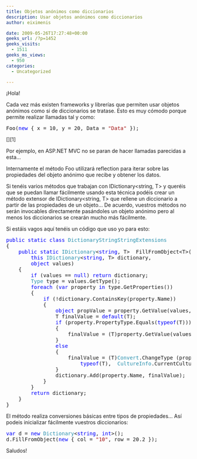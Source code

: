 ```yaml
---
title: Objetos anónimos como diccionarios
description: Usar objetos anónimos como diccionarios
author: eiximenis

date: 2009-05-26T17:27:48+00:00
geeks_url: /?p=1452
geeks_visits:
  - 1511
geeks_ms_views:
  - 950
categories:
  - Uncategorized

---
```

¡Hola!

Cada vez más existen frameworks y librerías que permiten usar objetos anónimos como si de diccionarios se tratase. Esto es muy cómodo porque permite realizar llamadas tal y como:

<pre class="code">Foo(<span style="color: blue">new </span>{ x = 10, y = 20, Data = <span style="color: #a31515">"Data" </span>});</pre>

[][1]

Por ejemplo, en ASP.NET MVC no se paran de hacer llamadas parecidas a esta…

Internamente el método Foo utilizará reflection para iterar sobre las propiedades del objeto anónimo que recibe y obtener los datos.

Si tenéis varios métodos que trabajan con IDictionary<string, T> y queréis que se puedan llamar fácilmente usando esta técnica podéis crear un método extensor de IDictionary<string, T> que rellene un diccionario a partir de las propiedades de un objeto… De acuerdo, vuestros métodos no serán invocables directamente pasándoles un objeto anónimo pero al menos los diccionarios se crearán mucho más fácilmente.

Si estáis vagos aquí tenéis un código que uso yo para esto:

<pre class="code"><span style="color: blue">public static class </span><span style="color: #2b91af">DictionaryStringStringExtensions
</span>{
    <span style="color: blue">public static </span><span style="color: #2b91af">IDictionary</span>&lt;<span style="color: blue">string</span>, T&gt;  FillFromObject&lt;T&gt;(
        <span style="color: blue">this </span><span style="color: #2b91af">IDictionary</span>&lt;<span style="color: blue">string</span>, T&gt; dictionary,
        <span style="color: blue">object </span>values)
    {
        <span style="color: blue">if </span>(values == <span style="color: blue">null</span>) <span style="color: blue">return </span>dictionary;
        <span style="color: #2b91af">Type </span>type = values.GetType();
        <span style="color: blue">foreach </span>(<span style="color: blue">var </span>property <span style="color: blue">in </span>type.GetProperties())
        {
            <span style="color: blue">if </span>(!dictionary.ContainsKey(property.Name))
            {
                <span style="color: blue">object </span>propValue = property.GetValue(values, <span style="color: blue">null</span>);
                T finalValue = <span style="color: blue">default</span>(T);
                <span style="color: blue">if </span>(property.PropertyType.Equals(<span style="color: blue">typeof</span>(T)))
                {
                    finalValue = (T)property.GetValue(values, <span style="color: blue">null</span>);
                }
                <span style="color: blue">else
                </span>{
                    finalValue = (T)<span style="color: #2b91af">Convert</span>.ChangeType (propValue,
                        <span style="color: blue">typeof</span>(T),  <span style="color: #2b91af">CultureInfo</span>.CurrentCulture);
                }
                dictionary.Add(property.Name, finalValue);
            }
        }
        <span style="color: blue">return </span>dictionary;
    }
}</pre>


El método realiza conversiones básicas entre tipos de propiedades… Así podeis inicializar fácilmente vuestros diccionarios:

<pre class="code"><span style="color: blue">var </span>d = <span style="color: blue">new </span><span style="color: #2b91af">Dictionary</span>&lt;<span style="color: blue">string</span>, <span style="color: blue">int</span>&gt;();
d.FillFromObject(<span style="color: blue">new </span>{ col = <span style="color: #a31515">"10"</span>, row = 20.2 });</pre>

Saludos!

